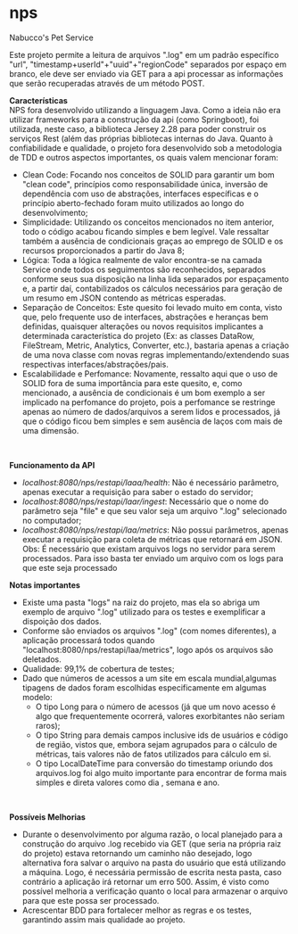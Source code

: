# nps
Nabucco's Pet Service

Este projeto permite a leitura de arquivos ".log" em um padrão específico "url", "timestamp+userId"+"uuid"+"regionCode" separados por espaço
em branco, ele deve ser enviado via GET para a api processar as informações que serão recuperadas através de um método POST.

**Características**
<br/>
NPS fora desenvolvido utilizando a linguagem Java. Como a ideia não era utilizar frameworks para a construção da api (como Springboot),
foi utilizada, neste caso, a biblioteca Jersey 2.28 para poder construir os serviços Rest (além das próprias bibliotecas internas do Java.
Quanto à confiabilidade e qualidade, o projeto fora desenvolvido sob a metodologia de TDD e outros aspectos importantes, os quais valem
mencionar foram:
<br/>
- Clean Code: Focando nos conceitos de SOLID para garantir um bom "clean code", princípios como responsabilidade única, inversão de dependência com uso de abstrações, interfaces específicas e o princípio aberto-fechado foram muito utilizados ao longo do desenvolvimento;
- Simplicidade: Utilizando os conceitos mencionados no item anterior, todo o código acabou ficando simples e bem legível. Vale ressaltar também a ausência de condicionais graças ao emprego de SOLID e os recursos proporcionados a partir do Java 8;
- Lógica: Toda a lógica realmente de valor encontra-se na camada Service onde todos os seguimentos são reconhecidos, separados conforme seus sua disposição na linha lida separados por espaçamento e, a partir daí, contabilizados os cálculos necessários para geração de um resumo em JSON contendo as métricas esperadas.
- Separação de Conceitos: Este quesito foi levado muito em conta, visto que, pelo frequente uso de interfaces,  abstrações e heranças bem definidas, quaisquer alterações ou novos requisitos implicantes a determinada característica do projeto (Ex: as classes DataRow, FileStream,  Metric, Analytics, Converter, etc.), 
bastaria apenas a criação de uma nova classe com novas regras implementando/extendendo suas respectivas interfaces/abstrações/pais.
- Escalabilidade e Perfomance: Novamente, ressalto aqui que o uso de SOLID fora de suma importância para este quesito, e, como mencionado, a ausência de condicionais é um bom exemplo a ser implicado na perfomance do projeto, pois a perfomance se restringe apenas ao número de dados/arquivos a serem lidos e processados, já que o código ficou bem simples e sem ausência de laços com mais de uma dimensão.
<br/>

**Funcionamento da API**
<br/>
- _localhost:8080/nps/restapi/laaa/health_: Não é necessário parâmetro, apenas executar a requisição para saber o estado do servidor;
- _localhost:8080/nps/restapi/laar/ingest_: Necessário que o nome do parâmetro seja "file" e que seu valor seja um arquivo ".log" selecionado no computador;
- _localhost:8080/nps/restapi/laa/metrics_: Não possui parâmetros, apenas executar a requisição para coleta de métricas que retornará em JSON. Obs: É necessário que existam arquivos logs no servidor para serem processados. Para isso basta ter enviado um arquivo com os logs para que este seja processado

**Notas importantes**
- Existe uma pasta "logs" na raiz do projeto, mas ela so abriga um exemplo de arquivo ".log" utilizado para os testes e exemplificar a dispoição dos dados.
- Conforme são enviados os arquivos ".log" (com nomes diferentes), a aplicação processará todos quando "localhost:8080/nps/restapi/laa/metrics", logo após os arquivos são deletados.
- Qualidade: 99,1% de cobertura de testes;
- Dado que números de acessos a um site em escala mundial,algumas tipagens de dados foram escolhidas especificamente em algumas modelo:
  - O tipo Long para o número de acessos (já que um novo acesso é algo que frequentemente ocorrerá, valores exorbitantes não seriam raros);
  - O tipo String para demais campos inclusive ids de usuários e código de região, vistos que, embora sejam agrupados para o cálculo de métricas,
  tais valores não de fatos utilizados para cálculo em si.
  - O tipo LocalDateTime para conversão do timestamp oriundo dos arquivos.log foi algo muito importante para encontrar de forma mais simples e direta
  valores como dia , semana e ano.
<br/>

**Possíveis Melhorias**
- Durante o desenvolvimento por alguma razão, o local planejado para a construção do arquivo .log recebido via GET (que seria na própria raiz do projeto) estava retornando um caminho
não desejado, logo alternativa fora salvar o arquivo na pasta do usuário que está utilizando a máquina. Logo, é necessária permissão de escrita nesta pasta, caso contrário
a aplicação irá retornar um erro 500. Assim, é visto como possível melhoria a verificação quanto o local para armazenar o arquivo para que este possa ser processado.
- Acrescentar BDD para fortalecer melhor as regras e os testes, garantindo assim mais qualidade ao projeto.
